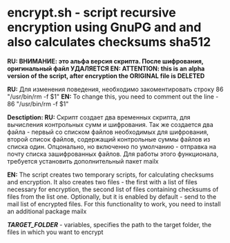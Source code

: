 # encrypt.sh - script recursive encryption using GnuPG and and also calculates checksums sha512

**RU: ВНИМАНИЕ: это альфа версия скрипта. После шифрования, оригинальный файл УДАЛЯЕТСЯ
EN: ATTENTION: this is an alpha version of the script, after encryption the ORIGINAL file is DELETED**

**RU:** Для изменения поведения, необходимо закоментировать строку  86 "/usr/bin/rm -f $1"
**EN:** To change this, you need to comment out the line - 86 "/usr/bin/rm -f $1"

**Desctiption:
RU:** Скрипт создает два временных скрипта, для вычисления контрольных сумм и шифрования. Так же создается два файла - первый со списком файлов необходимых для шифрования, второй список файлов, содержащий контрольные суммы файлов из списка один. Опцонально, но включенно по умолчанию - отправка на почту списка зашифрованных файлов. Для работы этого функционала, требуется установить дополнительный пакет mailx

**EN:** The script creates two temporary scripts, for calculating checksums and encryption. It also creates two files - the first with a list of files necessary for encryption, the second list of files containing checksums of files from the list one. Optionally, but it is enabled by default - send to the mail list of encrypted files. For this functionality to work, you need to install an additional package mailx


**_TARGET_FOLDER_** - variables, specifies the path to the target folder, the files in which you want to encrypt


